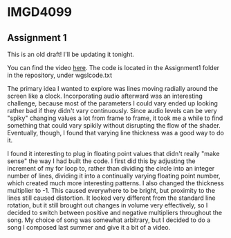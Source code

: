 # IMGD4099
 
## Assignment 1

This is an old draft! I'll be updating it tonight.

You can find the video [here](https://youtu.be/JNeKcx3hgeg). The code is located in the Assignment1 folder in the repository, under wgslcode.txt

The primary idea I wanted to explore was lines moving radially around the screen like a clock. Incorporating audio afterward was an interesting challenge, because most of the parameters I could vary ended up looking rather bad if they didn't vary continuously. Since audio levels can be very "spiky" changing values a lot from frame to frame, it took me a while to find something that could vary spikily without disrupting the flow of the shader. Eventually, though, I found that varying line thickness was a good way to do it.

I found it interesting to plug in floating point values that didn't really "make sense" the way I had built the code. I first did this by adjusting the increment of my for loop to, rather than dividing the circle into an integer number of lines, dividing it into a continually varying floating point number, which created much more interesting patterns. I also changed the thickness multiplier to -1. This caused everywhere to be bright, but proximity to the lines still caused distortion. It looked very different from the standard line rotation, but it still brought out changes in volume very effectively, so I decided to switch between positive and negative multipliers throughout the song. My choice of song was somewhat arbitrary, but I decided to do a song I composed last summer and give it a bit of a video.

